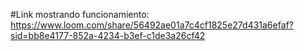 #Link mostrando funcionamiento: https://www.loom.com/share/56492ae01a7c4cf1825e27d431a6efaf?sid=bb8e4177-852a-4234-b3ef-c1de3a26cf42

